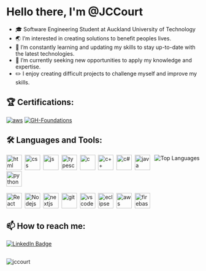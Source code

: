 # Hello there, I'm @JCCourt



- 🎓 Software Engineering Student at Auckland University of Technology
- 🌏 I’m interested in creating solutions to benefit peoples lives.
- 🌱 I’m constantly learning and updating my skills to stay up-to-date with the latest technologies.
- 💼 I’m currently seeking new opportunities to apply my knowledge and expertise.
- ✏️ I enjoy creating difficult projects to challenge myself and improve my skills.

## 🏆 Certifications:
<div id="certifications">
  <p>
    <a href="https://www.credly.com/badges/4317695a-ad92-44cf-b3b6-9566d3f356de/public_url"><img src="https://github.com/user-attachments/assets/f2a2e73b-c4bc-4c1f-a26d-f969b8a06ff7" alt="aws"></a>
    <a href="https://www.credly.com/badges/c8aa8dd9-0832-4863-abc1-530c0bca2bfa/public_url"><img src="https://github.com/user-attachments/assets/bdc9c142-ad05-42d8-a2c7-c923d2546cb0" alt="GH-Foundations"></a>
  </p>
</div>

## 🛠️ Languages and Tools:

<picture>
  <img align="right" src="https://github-readme-stats.vercel.app/api/top-langs/?username=JCCourt&layout=compact&theme=vision-friendly-dark" alt="Top Languages"/>
</picture>

<p>
  <img src="https://cdn.jsdelivr.net/gh/devicons/devicon/icons/html5/html5-original.svg" title="HTML" alt="html" width="40" height="40"/>&nbsp;
  <img src="https://cdn.jsdelivr.net/gh/devicons/devicon/icons/css3/css3-original.svg" title="CSS" alt="css" width="40" height="40"/>&nbsp;
  <img src="https://cdn.jsdelivr.net/gh/devicons/devicon@latest/icons/javascript/javascript-original.svg" title="JS" alt="js" width="40" height="40"/>&nbsp;
  <img src="https://cdn.jsdelivr.net/gh/devicons/devicon@latest/icons/typescript/typescript-original.svg" title="Typescript" alt="typescript" width="40" height="40"/>&nbsp;
  <img src="https://cdn.jsdelivr.net/gh/devicons/devicon/icons/c/c-original.svg" title="C" alt="c" width="40" height="40"/>&nbsp;
  <img src="https://cdn.jsdelivr.net/gh/devicons/devicon@latest/icons/cplusplus/cplusplus-original.svg" title="C++" alt="c++" width="40" height="40"/>&nbsp;
  <img src="https://cdn.jsdelivr.net/gh/devicons/devicon@latest/icons/csharp/csharp-original.svg" title="C#" alt="c#" width="40" height="40"/>&nbsp;
  <img src="https://cdn.jsdelivr.net/gh/devicons/devicon/icons/java/java-original.svg" title="Java" alt="java" width="40" height="40"/>&nbsp;
  <img src="https://cdn.jsdelivr.net/gh/devicons/devicon/icons/python/python-original.svg" title="Python" alt="python" width="40" height="40"/>&nbsp;          
</p>

<p>
  <img src="https://cdn.jsdelivr.net/gh/devicons/devicon@latest/icons/react/react-original.svg" title="React" alt="React" width="40" height="40"/>&nbsp;
  <img src="https://cdn.jsdelivr.net/gh/devicons/devicon@latest/icons/nodejs/nodejs-original.svg" title="Nodejs" alt="Nodejs" width="40" height="40"/>&nbsp;
  <img src="https://cdn.jsdelivr.net/gh/devicons/devicon@latest/icons/nextjs/nextjs-original.svg" title="nextjs" alt="nextjs" width="40" height="40"/>&nbsp;
  <img src="https://cdn.jsdelivr.net/gh/devicons/devicon@latest/icons/git/git-original.svg" title="git" alt="git" width="40" height="40"/>&nbsp;
  <img src="https://cdn.jsdelivr.net/gh/devicons/devicon@latest/icons/vscode/vscode-original.svg" title="vscode" alt="vscode" width="40" height="40"/>&nbsp;
  <img src="https://cdn.jsdelivr.net/gh/devicons/devicon@latest/icons/eclipse/eclipse-original.svg" title="eclipse" alt="eclipse" width="40" height="40"/>&nbsp;
  <img src="https://cdn.jsdelivr.net/gh/devicons/devicon@latest/icons/amazonwebservices/amazonwebservices-original-wordmark.svg" title="AWS" alt="aws" width="40" height="40"/>&nbsp;
  <img src="https://cdn.jsdelivr.net/gh/devicons/devicon@latest/icons/firebase/firebase-original.svg" title="firebase" alt="firebase" width="40" height="40"/>&nbsp;
</p>

## 📫 How to reach me:
  
  <a href="https://www.linkedin.com/in/jack-courtenay/"><img src="https://img.shields.io/badge/LinkedIn-blue?style=for-the-badge&logo=linkedin&logoColor=white" alt="LinkedIn Badge"/> </a>

<div id="Extras">
  <h2></h2>
  <p><img src="https://komarev.com/ghpvc/?username=jccourt&label=Profile%20views&color=0e75b6&style=flat" alt="jccourt"/></p>
</div>

